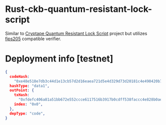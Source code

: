 # Rust-ckb-quantum-resistant-lock-script

Similar to [Cryptape Quantum Resistant Lock Script](https://github.com/cryptape/quantum-resistant-lock-script) project but utilizes [fips205](https://nvlpubs.nist.gov/nistpubs/FIPS/NIST.FIPS.205.pdf) compatible verifier.

# Deployment info [testnet]
```json
{
  codeHash:
    "0xe48e518e7db3c44d1e13cb57d2d16eaea721d5e4d329d73d20181c4e490420b7",
  hashType: "data1",
  outPoint: {
    txHash:
      "0xfdefc406a81a51bb672e552ccce6117516b3917b0cdff538faccc4e828b0ae12",
    index: "0x0",
  },
  depType: "code",
}
```
